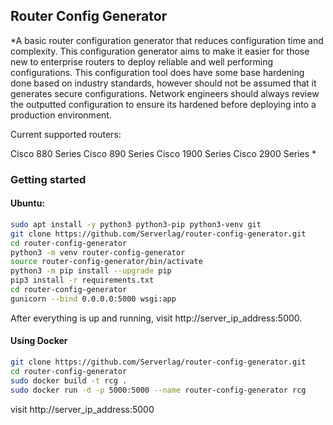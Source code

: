 ## Router Config Generator

*A basic router configuration generator that reduces configuration time and complexity.
This configuration generator aims to make it easier for those new to enterprise routers to deploy reliable and well performing configurations.
This configuration tool does have some base hardening done based on industry standards, however should not be assumed that it generates secure configurations.
Network engineers should always review the outputted configuration to ensure its hardened before deploying into a production environment.

Current supported routers:

Cisco 880 Series
Cisco 890 Series
Cisco 1900 Series
Cisco 2900 Series
*

### Getting started
#### Ubuntu:
```sh
sudo apt install -y python3 python3-pip python3-venv git
git clone https://github.com/Serverlag/router-config-generator.git
cd router-config-generator
python3 -m venv router-config-generator
source router-config-generator/bin/activate
python3 -m pip install --upgrade pip
pip3 install -r requirements.txt
cd router-config-generator
gunicorn --bind 0.0.0.0:5000 wsgi:app
```

After everything is up and running, visit http://server_ip_address:5000.

#### Using Docker

```sh
git clone https://github.com/Serverlag/router-config-generator.git
cd router-config-generator
sudo docker build -t rcg .
sudo docker run -d -p 5000:5000 --name router-config-generator rcg
```

visit http://server_ip_address:5000